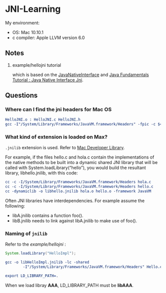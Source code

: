 JNI-Learning
==

My environment:

- OS: Mac 10.10.1
- c compiler: Apple LLVM version 6.0

## Notes

1. example/hellojni tutorial

	which is based on the [JavaNativeInterface][1] and 
	[Java Fundamentals Tutorial : Java Native Interface Jni][2].

## Questions

### Where can I find the jni headers for Mac OS

```CMake
HelloJNI.o : HelloJNI.c HelloJNI.h
gcc -I"/System/Library/Frameworks/JavaVM.framework/Headers" -fpic -c $< -o $@
```

### What kind of extension is loaded on Max?

`.jnilib` extension is used. Refer to [Mac Developer Library][3].

For example, if the files hello.c and hola.c contain the implementations of the native methods to 
be built into a dynamic shared JNI library that will be called with System.loadLibrary(“hello”), 
you would build the resultant library, libhello.jnilib, with this code:

```CMake
cc -c -I/System/Library/Frameworks/JavaVM.framework/Headers hola.c
cc -c -I/System/Library/Frameworks/JavaVM.framework/Headers hello.c
cc -dynamiclib -o libhello.jnilib hola.o hello.o -framework JavaVM
```

Often JNI libraries have interdependencies. For example assume the following:

- libA.jnilib contains a function foo().
- libB.jnilib needs to link against libA.jnilib to make use of foo().

### Naming of `jnilib`

Refer to the *example/hellojni* :

```java
System.loadLibrary("HelloImpl");
```

```CMake
gcc -o libHelloImpl.jnilib -lc -shared 
		-I"/System/Library/Frameworks/JavaVM.framework/Headers" Hello.c # -> jnilib

export LD_LIBRARY_PATH=.
```

When we load libray **AAA**, LD_LIBRARY_PATH must be **libAAA**.

[1]: https://www3.ntu.edu.sg/home/ehchua/programming/java/JavaNativeInterface.html
[2]: https://thenewcircle.com/static/bookshelf/java_fundamentals_tutorial/_java_native_interface_jni.html
[3]: https://developer.apple.com/library/mac/documentation/Java/Conceptual/Java14Development/05-CoreJavaAPIs/CoreJavaAPIs.html